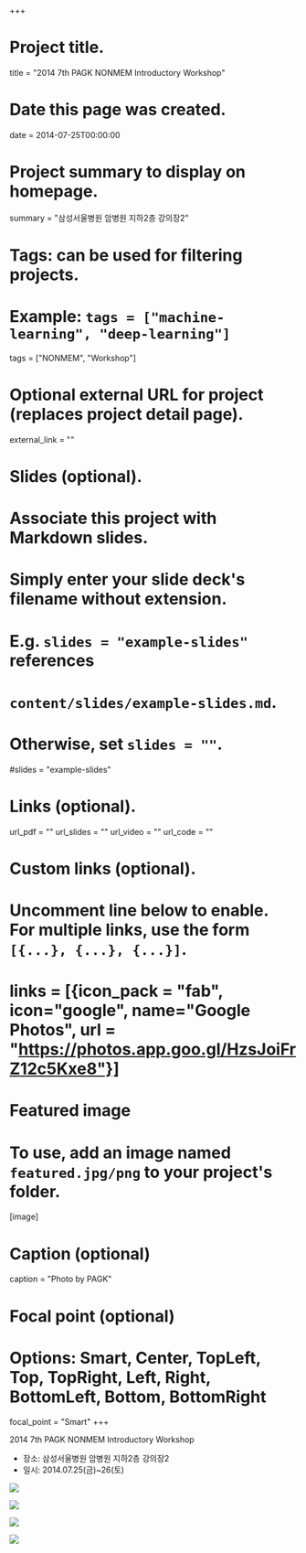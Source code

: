+++
# Project title.
title = "2014 7th PAGK NONMEM Introductory Workshop"

# Date this page was created.
date = 2014-07-25T00:00:00

# Project summary to display on homepage.
summary = "삼성서울병원 암병원 지하2층 강의장2"

# Tags: can be used for filtering projects.
# Example: `tags = ["machine-learning", "deep-learning"]`
tags = ["NONMEM", "Workshop"]

# Optional external URL for project (replaces project detail page).
external_link = ""

# Slides (optional).
#   Associate this project with Markdown slides.
#   Simply enter your slide deck's filename without extension.
#   E.g. `slides = "example-slides"` references 
#   `content/slides/example-slides.md`.
#   Otherwise, set `slides = ""`.
#slides = "example-slides"

# Links (optional).
url_pdf = ""
url_slides = ""
url_video = ""
url_code = ""

# Custom links (optional).
#   Uncomment line below to enable. For multiple links, use the form `[{...}, {...}, {...}]`.
# links = [{icon_pack = "fab", icon="google", name="Google Photos", url = "https://photos.app.goo.gl/HzsJoiFrZ12c5Kxe8"}]

# Featured image
# To use, add an image named `featured.jpg/png` to your project's folder. 
[image]
  # Caption (optional)
  caption = "Photo by PAGK"
  
  # Focal point (optional)
  # Options: Smart, Center, TopLeft, Top, TopRight, Left, Right, BottomLeft, Bottom, BottomRight
  focal_point = "Smart"
+++

2014 7th PAGK NONMEM Introductory Workshop

- 장소: 삼성서울병원 암병원 지하2층 강의장2
- 일시: 2014.07.25(금)~26(토)

![](2014-nonmem-1.jpg)

![](2014-nonmem-2.jpg)

![](2014-nonmem-3.jpg)

![](2014-nonmem-4.jpg)

